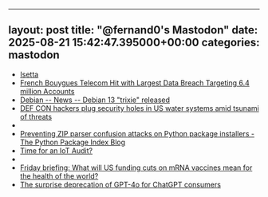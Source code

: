 
---
layout: post
title:  "@fernand0's Mastodon"
date:   2025-08-21 15:42:47.395000+00:00
categories: mastodon
---
*  [Isetta  ](https://www.flickr.com/photos/fernand0/54711503259/)
*  [French Bouygues Telecom Hit with Largest Data Breach Targeting 6.4 million Accounts ](https://insidetelecom.com/france-telecom-gets-hits-with-biggest-data-breach)
*  [Debian -- News -- Debian 13 "trixie" released ](https://www.debian.org/News/2025/2025080)
*  [DEF CON hackers plug security holes in US water systems amid tsunami of threats ](https://www.theregister.com/2025/08/10/def_con_hackers_water_security)
*  [ ](https://mastodon.social/@antonioelias)
*  [Preventing ZIP parser confusion attacks on Python package installers - The Python Package Index Blog ](https://blog.pypi.org/posts/2025-08-07-wheel-archive-confusion-attacks)
*  [Time for an IoT Audit? ](https://www.tripwire.com/state-of-security/time-iot-audi)
*  [ ](https://mastodon.social/@antonioelias)
*  [Friday briefing: What will US funding cuts on mRNA vaccines mean for the health of the world? ](https://www.theguardian.com/world/2025/aug/08/friday-briefing-what-will-us-funding-cuts-on-mrna-vaccines-mean-for-the-health-of-the-worl)
*  [The surprise deprecation of GPT-4o for ChatGPT consumers ](https://simonwillison.net/2025/Aug/8/surprise-deprecation-of-gpt-4o)
